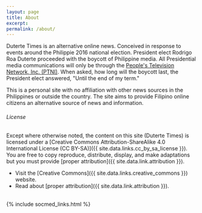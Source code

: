 ```yaml
---
layout: page
title: About
excerpt:
permalink: /about/
---
```


Duterte Times is an alternative online news.
Conceived in response to events around the Philippie 2016 national election.
President elect Rodrigo Roa Duterte proceeded with the boycott of Philippine media.
All Presidential media communications will only be through the [People's Television Network, Inc. (PTNI)](http://www.ptv.ph/).
When asked, how long will the boycott last, the President elect answered, "Until the end of my term."

This is a personal site with no affiliation with other news sources in the Philippines or outside the country.
The site aims to provide Filipino online citizens an alternative source of news and information.

###### License

Except where otherwise noted, the content on this site (Duterte Times) is licensed under a [Creative Commons Attribution-ShareAlike 4.0 International License (CC BY-SA)]({{ site.data.links.cc_by_sa_license }}). You are free to copy reproduce, distribute, display, and make adaptations but you must provide [proper attribution]({{ site.data.link.attribution }}).

* Visit the [Creative Commons]({{ site.data.links.creative_commons }}) website.
* Read about [proper attribution]({{ site.data.link.attribution }}).


<br/>

<div class="social_media_links">
{% include socmed_links.html %}
</div>

<br/>